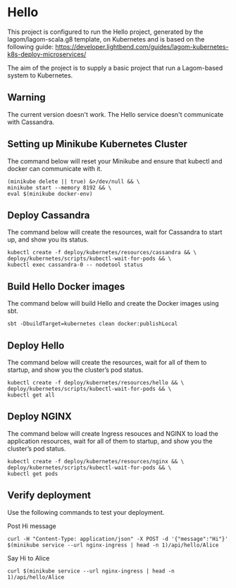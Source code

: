 Hello
=================================================

This project is configured to run the Hello project, generated by the lagom/lagom-scala.g8 template,
on Kubernetes and is based on the following guide:
https://developer.lightbend.com/guides/lagom-kubernetes-k8s-deploy-microservices/

The aim of the project is to supply a basic project that run a Lagom-based system to Kubernetes.

Warning
-------------------------------------------------
The current version doesn't work.
The Hello service doesn't communicate with Cassandra.


Setting up Minikube Kubernetes Cluster
-------------------------------------------------

The command below will reset your Minikube and ensure that kubectl and docker can communicate with it.

```
(minikube delete || true) &>/dev/null && \
minikube start --memory 8192 && \
eval $(minikube docker-env)
```


Deploy Cassandra
-------------------------------------------------
The command below will create the resources, wait for Cassandra to start up, and show you its status.

```
kubectl create -f deploy/kubernetes/resources/cassandra && \
deploy/kubernetes/scripts/kubectl-wait-for-pods && \
kubectl exec cassandra-0 -- nodetool status
```


Build Hello Docker images
-------------------------------------------------

The command below will build Hello and create the Docker images using sbt.

`sbt -DbuildTarget=kubernetes clean docker:publishLocal`


Deploy Hello
-------------------------------------------------

The command below will create the resources, wait for all of them to startup, and show you the cluster’s pod status.

```
kubectl create -f deploy/kubernetes/resources/hello && \
deploy/kubernetes/scripts/kubectl-wait-for-pods && \
kubectl get all
```


Deploy NGINX
-------------------------------------------------

The command below will create Ingress resouces and NGINX to load the application resources, wait for all of them to startup, and show you the cluster’s pod status.

```
kubectl create -f deploy/kubernetes/resources/nginx && \
deploy/kubernetes/scripts/kubectl-wait-for-pods && \
kubectl get pods
```


Verify deployment
-------------------------------------------------

Use the following commands to test your deployment.

Post Hi message

`curl -H "Content-Type: application/json" -X POST -d '{"message":"Hi"}' $(minikube service --url nginx-ingress | head -n 1)/api/hello/Alice`

Say Hi to Alice

`curl $(minikube service --url nginx-ingress | head -n 1)/api/hello/Alice`



